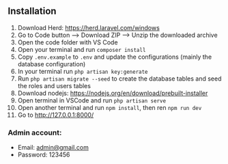 ## Installation
1. Download Herd: https://herd.laravel.com/windows
2. Go to Code button --> Download ZIP --> Unzip the downloaded archive
3. Open the code folder with VS Code
4. Open your terminal and run `composer install`
5. Copy `.env.example` to `.env` and update the configurations (mainly the database configuration)
6. In your terminal run `php artisan key:generate`
7. Run `php artisan migrate --seed` to create the database tables and seed the roles and users tables
8. Download nodejs: https://nodejs.org/en/download/prebuilt-installer
9. Open terminal in VSCode and run `php artisan serve`
10. Open another terminal and run `npm install`, then ren `npm run dev`
11. Go to http://127.0.0.1:8000/

### Admin account:
- Email: admin@gmail.com
- Password: 123456
